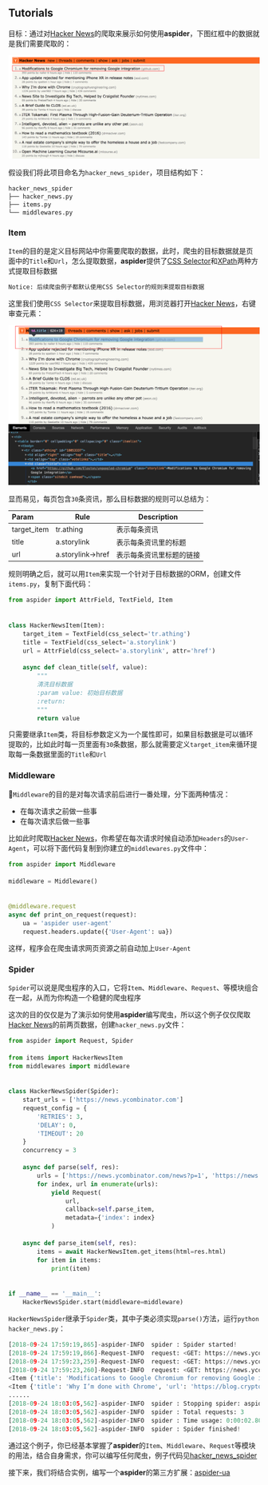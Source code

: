 ## Tutorials

目标：通过对[Hacker News](https://news.ycombinator.com/news)的爬取来展示如何使用**aspider**，下图红框中的数据就是我们需要爬取的：

![item_01](../../images/item_01.png)

假设我们将此项目命名为`hacker_news_spider`，项目结构如下：

```shell
hacker_news_spider
├── hacker_news.py
├── items.py
└── middlewares.py
```

### Item

`Item`的目的是定义目标网站中你需要爬取的数据，此时，爬虫的目标数据就是页面中的`Title`和`Url`，怎么提取数据，**aspider**提供了[CSS Selector](https://www.w3schools.com/cssref/css_selectors.asp)和[XPath](https://www.w3schools.com/xml/xpath_intro.asp)两种方式提取目标数据

``` tex
Notice: 后续爬虫例子都默认使用CSS Selector的规则来提取目标数据
```

这里我们使用`CSS Selector`来提取目标数据，用浏览器打开[Hacker News](https://news.ycombinator.com/news)，右键审查元素：

![item_02](../../images/item_02.png)

显而易见，每页包含`30`条资讯，那么目标数据的规则可以总结为：

| Param       | Rule              | Description              |
| :---------- | ----------------- | ------------------------ |
| target_item | tr.athing         | 表示每条资讯             |
| title       | a.storylink       | 表示每条资讯里的标题     |
| url         | a.storylink->href | 表示每条资讯里标题的链接 |

规则明确之后，就可以用`Item`来实现一个针对于目标数据的ORM，创建文件`items.py`，复制下面代码：

```python
from aspider import AttrField, TextField, Item


class HackerNewsItem(Item):
    target_item = TextField(css_select='tr.athing')
    title = TextField(css_select='a.storylink')
    url = AttrField(css_select='a.storylink', attr='href')

    async def clean_title(self, value):
        """
        清洗目标数据
        :param value: 初始目标数据
        :return:
        """
        return value
```

只需要继承`Item`类，将目标参数定义为一个属性即可，如果目标数据是可以循环提取的，比如此时每一页里面有`30`条数据，那么就需要定义`target_item`来循环提取每一条数据里面的`Title`和`Url`

### Middleware

`Middleware`的目的是对每次请求前后进行一番处理，分下面两种情况：

- 在每次请求之前做一些事
- 在每次请求后做一些事

比如此时爬取[Hacker News](https://news.ycombinator.com/news)，你希望在每次请求时候自动添加`Headers`的`User-Agent`，可以将下面代码复制到你建立的`middlewares.py`文件中：

```python
from aspider import Middleware

middleware = Middleware()


@middleware.request
async def print_on_request(request):
    ua = 'aspider user-agent'
    request.headers.update({'User-Agent': ua})
```

这样，程序会在爬虫请求网页资源之前自动加上`User-Agent`

### Spider

`Spider`可以说是爬虫程序的入口，它将`Item`、`Middleware`、`Request`、等模块组合在一起，从而为你构造一个稳健的爬虫程序

这次的目的仅仅是为了演示如何使用**aspider**编写爬虫，所以这个例子仅仅爬取[Hacker News](https://news.ycombinator.com/news)的前两页数据，创建`hacker_news.py`文件：

```python
from aspider import Request, Spider

from items import HackerNewsItem
from middlewares import middleware


class HackerNewsSpider(Spider):
    start_urls = ['https://news.ycombinator.com']
    request_config = {
        'RETRIES': 3,
        'DELAY': 0,
        'TIMEOUT': 20
    }
    concurrency = 3

    async def parse(self, res):
        urls = ['https://news.ycombinator.com/news?p=1', 'https://news.ycombinator.com/news?p=2']
        for index, url in enumerate(urls):
            yield Request(
                url,
                callback=self.parse_item,
                metadata={'index': index}
            )

    async def parse_item(self, res):
        items = await HackerNewsItem.get_items(html=res.html)
        for item in items:
            print(item)


if __name__ == '__main__':
    HackerNewsSpider.start(middleware=middleware)
```

`HackerNewsSpider`继承于`Spider`类，其中子类必须实现`parse()`方法，运行`python hacker_news.py`：

```python
[2018-09-24 17:59:19,865]-aspider-INFO  spider : Spider started!
[2018-09-24 17:59:19,866]-Request-INFO  request: <GET: https://news.ycombinator.com>
[2018-09-24 17:59:23,259]-Request-INFO  request: <GET: https://news.ycombinator.com/news?p=1>
[2018-09-24 17:59:23,260]-Request-INFO  request: <GET: https://news.ycombinator.com/news?p=2>
<Item {'title': 'Modifications to Google Chromium for removing Google integration', 'url': 'https://github.com/Eloston/ungoogled-chromium'}>
<Item {'title': 'Why I’m done with Chrome', 'url': 'https://blog.cryptographyengineering.com/2018/09/23/why-im-leaving-chrome/'}>
......
[2018-09-24 18:03:05,562]-aspider-INFO  spider : Stopping spider: aspider
[2018-09-24 18:03:05,562]-aspider-INFO  spider : Total requests: 3
[2018-09-24 18:03:05,562]-aspider-INFO  spider : Time usage: 0:00:02.802862
[2018-09-24 18:03:05,562]-aspider-INFO  spider : Spider finished!
```

通过这个例子，你已经基本掌握了**aspider**的`Item`、`Middleware`、`Request`等模块的用法，结合自身需求，你可以编写任何爬虫，例子代码见[hacker_news_spider](https://github.com/howie6879/aspider/tree/master/examples/hacker_news_spider)

接下来，我们将结合实例，编写一个**aspider**的第三方扩展：[aspider-ua](./extensions.md)